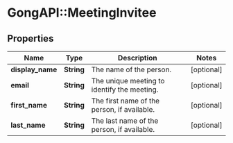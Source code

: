 # GongAPI::MeetingInvitee

## Properties
Name | Type | Description | Notes
------------ | ------------- | ------------- | -------------
**display_name** | **String** | The name of the person. | [optional] 
**email** | **String** | The unique meeting to identify the meeting. | [optional] 
**first_name** | **String** | The first name of the person, if available. | [optional] 
**last_name** | **String** | The last name of the person, if available. | [optional] 

